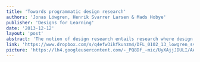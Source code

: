 ```yaml
---
title: 'Towards programmatic design research'
authors: 'Jonas Löwgren, Henrik Svarrer Larsen & Mads Hobye'
publisher: 'Designs for Learning'
date: '2013-12-12'
layout: 'post'
abstract: 'The notion of design research entails research where design practice forms part of the knowledge production. Based on our characterization of the nature of design, we propose to conceptualize this kind of research as programmatic design.'
link: 'https://www.dropbox.com/s/q4efw3ikfkunzm4/DFL_0102_13_lowgren_svarrerlarsen_hobye.pdf?dl=1'
picture: 'https://lh4.googleusercontent.com/-_PQ8Df_-mic/UyXAjjJDULI/AAAAAAAAWoc/ya74aE7Bh4A/s603/Screen+Shot+2014-03-16+at+16.17.14.png'
---
```

